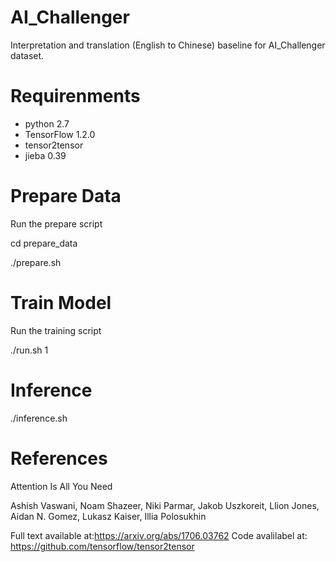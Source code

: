# AI_Challenger
Interpretation and translation (English to Chinese) baseline for AI_Challenger dataset.
# Requirenments
- python 2.7
- TensorFlow 1.2.0
- tensor2tensor
- jieba 0.39

# Prepare Data
Run the prepare script

cd prepare_data

./prepare.sh

# Train Model
Run the training script

./run.sh 1

# Inference
./inference.sh


# References

Attention Is All You Need

Ashish Vaswani, Noam Shazeer, Niki Parmar, Jakob Uszkoreit, Llion Jones, Aidan N. Gomez, Lukasz Kaiser, Illia Polosukhin

Full text available at:https://arxiv.org/abs/1706.03762
Code avalilabel at: https://github.com/tensorflow/tensor2tensor
